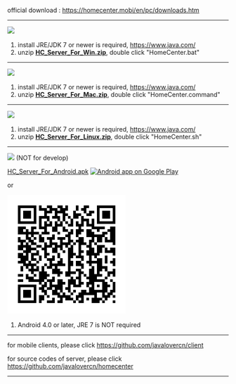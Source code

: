 official download : https://homecenter.mobi/en/pc/downloads.htm

***

![](http://homecenter.mobi/images/window_22.png)
1. install JRE/JDK 7 or newer is required, https://www.java.com/
2. unzip **[HC_Server_For_Win.zip](https://github.com/javalovercn/hc_server_dist/raw/master/HC_Server_For_Win.zip)**, double click "HomeCenter.bat"

---

![](http://homecenter.mobi/images/mac_22.png)
1. install JRE/JDK 7 or newer is required, https://www.java.com/
2. unzip **[HC_Server_For_Mac.zip](https://github.com/javalovercn/hc_server_dist/raw/master/HC_Server_For_Mac.zip)**, double click "HomeCenter.command"

---

![](http://homecenter.mobi/images/linux_22.png)
1. install JRE/JDK 7 or newer is required, https://www.java.com/
2. unzip **[HC_Server_For_Linux.zip](https://github.com/javalovercn/hc_server_dist/raw/master/HC_Server_For_Linux.zip)**, double click "HomeCenter.sh"

---

![](http://homecenter.mobi/images/android_22.png) (NOT for develop)

[HC_Server_For_Android.apk](https://github.com/javalovercn/hc_server_dist/raw/master/HC_Server_For_Android.apk) [![Android app on Google Play](https://developer.android.com/images/brand/en_app_rgb_wo_60.png)](https://play.google.com/store/apps/details?id=homecenter.mobi.server)

or

![](https://github.com/javalovercn/hc_server_dist/raw/master/qr_images/qr_android.png)
1. Android 4.0 or later, JRE 7 is NOT required

---

for mobile clients, please click https://github.com/javalovercn/client

for source codes of server, please click https://github.com/javalovercn/homecenter

---
